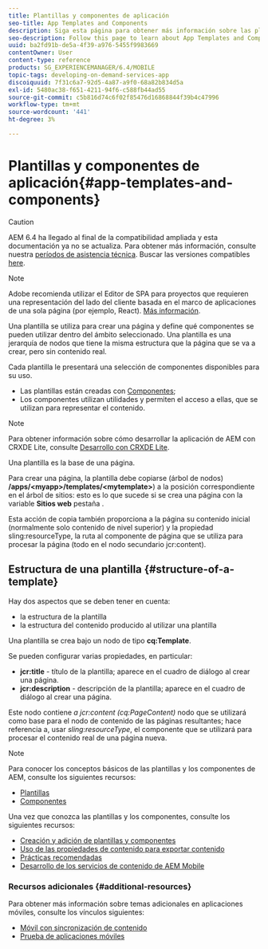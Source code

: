 ```yaml
---
title: Plantillas y componentes de aplicación
seo-title: App Templates and Components
description: Siga esta página para obtener más información sobre las plantillas y los componentes de la aplicación. Proporciona información detallada sobre la estructura de las plantillas.
seo-description: Follow this page to learn about App Templates and Components. It provides detailed information on the structure of templates.
uuid: ba2fd91b-de5a-4f39-a976-5455f9983669
contentOwner: User
content-type: reference
products: SG_EXPERIENCEMANAGER/6.4/MOBILE
topic-tags: developing-on-demand-services-app
discoiquuid: 7f31c6a7-92d5-4a87-a9f0-68a82b834d5a
exl-id: 5480ac38-f651-4211-94f6-c588fb44ad55
source-git-commit: c5b816d74c6f02f85476d16868844f39b4c47996
workflow-type: tm+mt
source-wordcount: '441'
ht-degree: 3%

---
```


# Plantillas y componentes de aplicación{#app-templates-and-components}

>[!CAUTION]
>
>AEM 6.4 ha llegado al final de la compatibilidad ampliada y esta documentación ya no se actualiza. Para obtener más información, consulte nuestra [períodos de asistencia técnica](https://helpx.adobe.com/es/support/programs/eol-matrix.html). Buscar las versiones compatibles [here](https://experienceleague.adobe.com/docs/).

>[!NOTE]
>
>Adobe recomienda utilizar el Editor de SPA para proyectos que requieren una representación del lado del cliente basada en el marco de aplicaciones de una sola página (por ejemplo, React). [Más información](/help/sites-developing/spa-overview.md).

Una plantilla se utiliza para crear una página y define qué componentes se pueden utilizar dentro del ámbito seleccionado. Una plantilla es una jerarquía de nodos que tiene la misma estructura que la página que se va a crear, pero sin contenido real.

Cada plantilla le presentará una selección de componentes disponibles para su uso.

* Las plantillas están creadas con [Componentes](/help/sites-developing/components.md);
* Los componentes utilizan utilidades y permiten el acceso a ellas, que se utilizan para representar el contenido.

>[!NOTE]
>
>Para obtener información sobre cómo desarrollar la aplicación de AEM con CRXDE Lite, consulte [Desarrollo con CRXDE Lite](/help/sites-developing/developing-with-crxde-lite.md).

Una plantilla es la base de una página.

Para crear una página, la plantilla debe copiarse (árbol de nodos) **/apps/&lt;myapp>/templates/&lt;mytemplate>**) a la posición correspondiente en el árbol de sitios: esto es lo que sucede si se crea una página con la variable **Sitios web** pestaña .

Esta acción de copia también proporciona a la página su contenido inicial (normalmente solo contenido de nivel superior) y la propiedad sling:resourceType, la ruta al componente de página que se utiliza para procesar la página (todo en el nodo secundario jcr:content).

## Estructura de una plantilla {#structure-of-a-template}

Hay dos aspectos que se deben tener en cuenta:

* la estructura de la plantilla
* la estructura del contenido producido al utilizar una plantilla

Una plantilla se crea bajo un nodo de tipo **cq:Template**.

Se pueden configurar varias propiedades, en particular:

* **jcr:title** - título de la plantilla; aparece en el cuadro de diálogo al crear una página.
* **jcr:description** - descripción de la plantilla; aparece en el cuadro de diálogo al crear una página.

Este nodo contiene *a jcr:content (cq:PageContent)* nodo que se utilizará como base para el nodo de contenido de las páginas resultantes; hace referencia a, usar *sling:resourceType*, el componente que se utilizará para procesar el contenido real de una página nueva.

>[!NOTE]
>
>Para conocer los conceptos básicos de las plantillas y los componentes de AEM, consulte los siguientes recursos:
>
>* [Plantillas](/help/sites-developing/templates.md)
>* [Componentes](/help/sites-developing/components.md)
>


Una vez que conozca las plantillas y los componentes, consulte los siguientes recursos:

* [Creación y adición de plantillas y componentes](/help/mobile/mobile-ondemand-app-templates.md)
* [Uso de las propiedades de contenido para exportar contenido](/help/mobile/on-demand-content-properties-exporting.md)
* [Prácticas recomendadas](/help/mobile/best-practices-aem-mobile.md)
* [Desarrollo de los servicios de contenido de AEM Mobile](/help/mobile/developing-content-services.md)

### Recursos adicionales {#additional-resources}

Para obtener más información sobre temas adicionales en aplicaciones móviles, consulte los vínculos siguientes:

* [Móvil con sincronización de contenido](/help/mobile/mobile-ondemand-contentsync.md)
* [Prueba de aplicaciones móviles](/help/mobile/develop-mobile-apps-testing.md)
